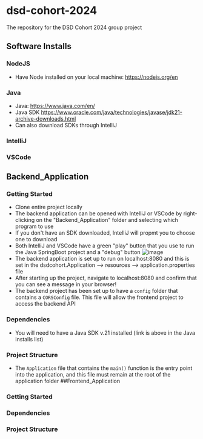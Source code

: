 # dsd-cohort-2024
The repository for the DSD Cohort 2024 group project

## Software Installs
### NodeJS
- Have Node installed on your local machine:  https://nodejs.org/en
### Java
 - Java: https://www.java.com/en/
 - Java SDK https://www.oracle.com/java/technologies/javase/jdk21-archive-downloads.html
 - Can also download SDKs through IntelliJ
   
### IntelliJ
### VSCode

## Backend_Application
### Getting Started
- Clone entire project locally 
- The backend application can be opened with IntelliJ or VSCode by right-clicking on the "Backend_Application" folder and selecting which program to use
- If you don't have an SDK downloaded, IntelliJ will propmt you to choose one to download
- Both IntelliJ and VSCode have a green "play" button that you use to run the Java SpringBoot project and a "debug" button
![image](https://github.com/bethanyann/dsd-cohort-2024/assets/21211634/600c0b84-1ed5-40d3-8146-2b115e63fcc0)
- The backend application is set up to run on localhost:8080 and this is set in the dsdcohort.Application --> resources --> application.properties file
- After starting up the project, navigate to localhost:8080 and confirm that you can see a message in your browser! 
- The backend project has been set up to have a `config` folder that contains a `CORSConfig` file.  This file will allow the frontend project to access the backend API

### Dependencies
- You will need to have a Java SDK v.21 installed (link is above in the Java installs list)
### Project Structure
- The `Application` file that contains the `main()` function is the entry point into the application, and this file must remain at the root of the application folder
##Frontend_Application
### Getting Started
### Dependencies
### Project Structure
